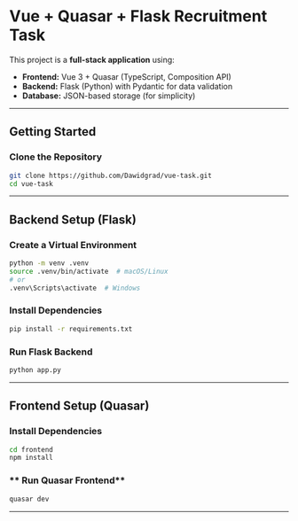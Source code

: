 # **Vue + Quasar + Flask Recruitment Task**

This project is a **full-stack application** using:
- **Frontend:** Vue 3 + Quasar (TypeScript, Composition API)
- **Backend:** Flask (Python) with Pydantic for data validation
- **Database:** JSON-based storage (for simplicity)

---

## Getting Started

### Clone the Repository
```sh
git clone https://github.com/Dawidgrad/vue-task.git
cd vue-task
```

---

## Backend Setup (Flask)
### Create a Virtual Environment
```sh
python -m venv .venv
source .venv/bin/activate  # macOS/Linux
# or
.venv\Scripts\activate  # Windows
```

### Install Dependencies
```sh
pip install -r requirements.txt
```

### Run Flask Backend
```sh
python app.py
```

---

## Frontend Setup (Quasar)
### Install Dependencies
```sh
cd frontend
npm install
```

### ** Run Quasar Frontend**
```sh
quasar dev
```

---
